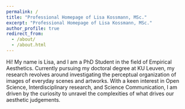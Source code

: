 ```yaml
---
permalink: /
title: "Professional Homepage of Lisa Kossmann, MSc."
excerpt: "Professional Homepage of Lisa Kossmann, MSc."
author_profile: true
redirect_from: 
  - /about/
  - /about.html
---
```



Hi! My name is Lisa, and I am a PhD Student in the field of Empirical Aesthetics. Currently pursuing my doctoral degree at KU Leuven, my research revolves around investigating the perceptual organization of images of everyday scenes and artworks. With a keen interest in Open Science, Interdisciplinary research, and Science Communication, I am driven by the curiosity to unravel the complexities of what drives our aesthetic judgements.


